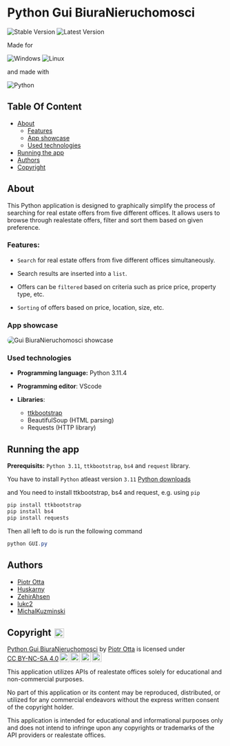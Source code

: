 # Python Gui BiuraNieruchomosci

![Stable Version](https://img.shields.io/badge/stable-1.0.0-green)
![Latest Version](https://img.shields.io/badge/latest-1.0.0-yellow)

Made for

![Windows](https://img.shields.io/badge/Windows-0078D6?style=for-the-badge&logo=windows&logoColor=white)
![Linux](https://img.shields.io/badge/Linux-FCC624?style=for-the-badge&logo=linux&logoColor=black)

and made with

![Python](https://img.shields.io/badge/python-3670A0?style=for-the-badge&logo=python&logoColor=ffdd54)

## Table Of Content

- [About](#about)
  - [Features](#features)
  - [App showcase](#app-showcase)
  - [Used technologies](#used-technologies)
- [Running the app](#running-the-app)
- [Authors](#authors)
- [Copyright](#copyright)

## About

This Python application is designed to graphically simplify the process of searching for real estate offers from five different offices. It allows users to browse through realestate offers, filter and sort them based on given preference.

### Features:

- `Search` for real estate offers from five different offices simultaneously.

- Search results are inserted into a `list`.

- Offers can be `filtered` based on criteria such as price price, property type, etc.

- `Sorting` of offers based on price, location, size, etc.

### App showcase

<img src="Code_6pWaKSt83f.gif" style="border-radius: 1rem;" alt="Gui BiuraNieruchomosci showcase" title="Gui BiuraNieruchomosci"/>

### Used technologies

- **Programming language:** Python 3.11.4

- **Programming editor**: VScode

- **Libraries**:
  - [ttkbootstrap](https://ttkbootstrap.readthedocs.io/en/latest/)
  - BeautifulSoup (HTML parsing)
  - Requests (HTTP library)

## Running the app

**Prerequisits:** `Python 3.11`, `ttkbootstrap`, `bs4` and `request` library.

You have to install `Python` atleast version `3.11` [Python downloads](https://www.python.org/downloads/)

and You need to install ttkbootstrap, bs4 and request, e.g. using `pip`

```powershell
pip install ttkbootstrap
pip install bs4
pip install requests
```

Then all left to do is run the following command

```powershell
python GUI.py
```

## Authors

- [Piotr Otta](https://github.com/PiotrOtta)
- [Huskarny](https://github.com/huskarny)
- [ZehirAhsen](https://github.com/ZehirAhsen)
- [lukc2](https://github.com/lukc2)
- [MichalKuzminski](https://github.com/MichalKuzminski)

## Copyright <img style="height:22px!important;margin-left:3px;vertical-align:text-bottom;" src="https://mirrors.creativecommons.org/presskit/icons/cc.svg?ref=chooser-v1" alt="">

<p xmlns:cc="http://creativecommons.org/ns#" xmlns:dct="http://purl.org/dc/terms/"><a property="dct:title" rel="cc:attributionURL" href="https://github.com/PiotrOtta/Python_Gui_BiuraNieruchomosci">Python Gui BiuraNieruchomosci</a> by <a rel="cc:attributionURL dct:creator" property="cc:attributionName" href="https://github.com/PiotrOtta">Piotr Otta</a> is licensed under <a href="https://creativecommons.org/licenses/by-nc-sa/4.0/?ref=chooser-v1" target="_blank" rel="license noopener noreferrer" style="display:inline-block;">CC BY-NC-SA 4.0<img style="height:22px!important;margin-left:3px;vertical-align:text-bottom;" src="https://mirrors.creativecommons.org/presskit/icons/cc.svg?ref=chooser-v1" alt=""><img style="height:22px!important;margin-left:3px;vertical-align:text-bottom;" src="https://mirrors.creativecommons.org/presskit/icons/by.svg?ref=chooser-v1" alt=""><img style="height:22px!important;margin-left:3px;vertical-align:text-bottom;" src="https://mirrors.creativecommons.org/presskit/icons/nc.svg?ref=chooser-v1" alt=""><img style="height:22px!important;margin-left:3px;vertical-align:text-bottom;" src="https://mirrors.creativecommons.org/presskit/icons/sa.svg?ref=chooser-v1" alt=""></a></p>

This application utilizes APIs of realestate offices solely for educational and non-commercial purposes.

No part of this application or its content may be reproduced, distributed, or utilized for any commercial endeavors without the express written consent of the copyright holder.

This application is intended for educational and informational purposes only and does not intend to infringe upon any copyrights or trademarks of the API providers or realestate offices.
